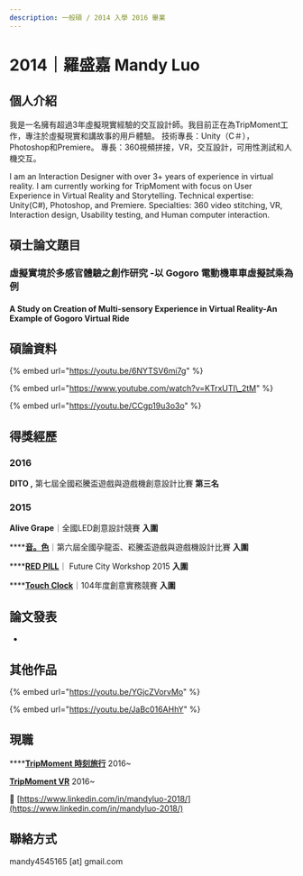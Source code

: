 ```yaml
---
description: 一般碩 / 2014 入學 2016 畢業
---
```


# 2014｜羅盛嘉 Mandy Luo

## 個人介紹

我是一名擁有超過3年虛擬現實經驗的交互設計師。我目前正在為TripMoment工作，專注於虛擬現實和講故事的用戶體驗。 技術專長：Unity（C＃），Photoshop和Premiere。 專長：360視頻拼接，VR，交互設計，可用性測試和人機交互。

I am an Interaction Designer with over 3+ years of experience in virtual reality. I am currently working for TripMoment with focus on User Experience in Virtual Reality and Storytelling. Technical expertise: Unity\(C\#\), Photoshop, and Premiere. Specialties: 360 video stitching, VR, Interaction design, Usability testing, and Human computer interaction.

## 碩士論文題目

### 虛擬實境於多感官體驗之創作研究 -以 Gogoro 電動機⾞車虛擬試乘為例

#### A Study on Creation of Multi-sensory Experience in Virtual Reality-An Example of Gogoro Virtual Ride

## 碩論資料

{% embed url="https://youtu.be/6NYTSV6mi7g" %}

{% embed url="https://www.youtube.com/watch?v=KTrxUTI\_2tM" %}

{% embed url="https://youtu.be/CCgp19u3o3o" %}



## 得獎經歷

### 2016 

**DITO ,** 第七屆全國崧騰盃遊戲與遊戲機創意設計比賽 **第三名**

### 2015

**Alive Grape**｜全國LED創意設計競賽 **入圍** 

\*\*\*\*[**音。色**](https://www.youtube.com/watch?v=L6_ieuHP4UI)｜第六屆全國孕龍盃、崧騰盃遊戲與遊戲機設計比賽 **入圍**

\*\*\*\*[**RED PILL**](http://www.iii.org.tw/Press/NewsDtl.aspx?nsp_sqno=1550&fm_sqno=14)｜ Future City Workshop 2015 **入圍**

\*\*\*\*[**Touch Clock**](http://taichi2016.cs.nthu.edu.tw/)｜104年度創意實務競賽 **入圍** 

## 論文發表

-

## 其他作品

{% embed url="https://youtu.be/YGjcZVorvMo" %}



{% embed url="https://youtu.be/JaBc016AHhY" %}

## 現職

\*\*\*\*[**TripMoment 時刻旅行**](https://tripmoment.com/) 2016~

[**TripMoment VR**](https://vr.tripmoment.com/) 2016~

💼 [https://www.linkedin.com/in/mandyluo-2018/](https://www.linkedin.com/in/mandyluo-2018/)

## 聯絡方式

mandy4545165 \[at\] gmail.com


